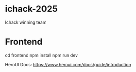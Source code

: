 # ichack-2025

Ichack winning team

# Frontend

cd frontend
npm install
npm run dev

HeroUI Docs: https://www.heroui.com/docs/guide/introduction
